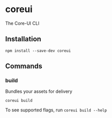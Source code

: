 # coreui

The Core-UI CLI

## Installation

```
npm install --save-dev coreui
```

## Commands

### build

Bundles your assets for delivery

```
coreui build
```

To see supported flags, run `coreui build --help`
